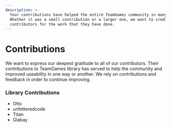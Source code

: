 ```yaml
---
description: >-
  Your contributions have helped the entire TeamGames community in many ways.
  Whether it was a small contribution or a larger one, we want to credit our
  contributors for the work that they have done.
---
```


# Contributions

We want to express our deepest gratitude to all of our contributors. Their contributions to TeamGames library has served to help the community and improved useability in one way or another. We rely on contributions and feedback in order to continue improving.

### Library Contributions

* Otto
* unfetteredcode
* Titan
* Glabay
